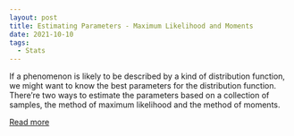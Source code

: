 ```yaml
---
layout: post
title: Estimating Parameters - Maximum Likelihood and Moments
date: 2021-10-10
tags:
  - Stats
---
```


If a phenomenon is likely to be described by a kind of distribution function, we might want to
know the best parameters for the distribution function. There’re two ways to estimate the parameters based
on a collection of samples, the method of maximum likelihood and the method of moments.

<a href="/pdf/estimates.pdf" target="_blank">Read more</a>

